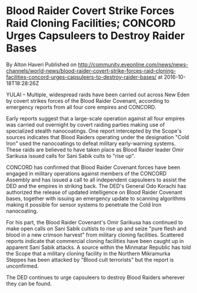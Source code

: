 # Blood Raider Covert Strike Forces Raid Cloning Facilities; CONCORD Urges Capsuleers to Destroy Raider Bases
By Alton Haveri
Published on http://community.eveonline.com/news/news-channels/world-news/blood-raider-covert-strike-forces-raid-cloning-facilities-concord-urges-capsuleers-to-destroy-raider-bases/ at 2016-10-18T18:28:26Z

YULAI – Multiple, widespread raids have been carried out across New Eden by covert strikes forces of the Blood Raider Covenant, according to emergency reports from all four core empires and CONCORD.

Early reports suggest that a large-scale operation against all four empires was carried out overnight by covert raiding parties making use of specialized stealth nanocoatings. One report intercepted by the Scope's sources indicates that Blood Raiders operating under the designation "Cold Iron" used the nanocoatings to defeat military early-warning systems. These raids are believed to have taken place as Blood Raider leader Omir Sarikusa issued calls for Sani Sabik cults to "rise up".

CONCORD has confirmed that Blood Raider Covenant forces have been engaged in military operations against members of the CONCORD Assembly and has issued a call to all independent capsuleers to assist the DED and the empires in striking back. The DED's General Odo Korachi has authorized the release of updated intelligence on Blood Raider Covenant bases, together with issuing an emergency update to scanning algorithms making it possible for sensor systems to penetrate the Cold Iron nanocoating.

For his part, the Blood Raider Covenant's Omir Sarikusa has continued to make open calls on Sani Sabik cultists to rise up and seize "pure flesh and blood in a new crimson harvest" from military cloning facilities. Scattered reports indicate that commercial cloning facilities have been caught up in apparent Sani Sabik attacks. A source within the Minmatar Republic has told the Scope that a military cloning facility in the Northern Mikramurka Steppes has been attacked by "Blood cult terrorists" but the report is unconfirmed.

The DED continues to urge capsuleers to destroy Blood Raiders wherever they can be found.

